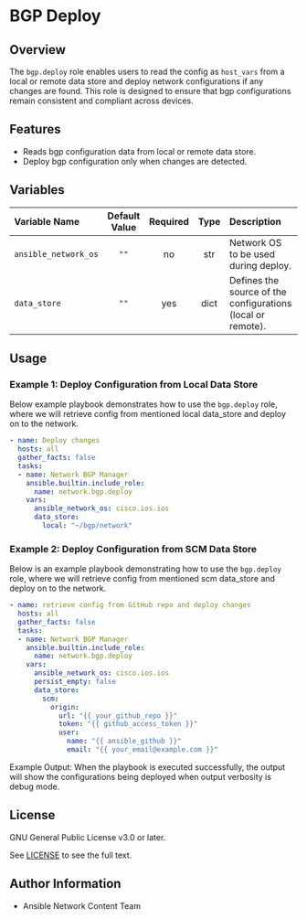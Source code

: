 # BGP Deploy

## Overview
The `bgp.deploy` role enables users to read the config as `host_vars` from a local or remote data store and deploy network configurations if any changes are found. This role is designed to ensure that bgp configurations remain consistent and compliant across devices.

## Features
- Reads bgp configuration data from local or remote data store.
- Deploy bgp configuration only when changes are detected.


## Variables

| Variable Name        | Default Value | Required | Type | Description                                                   | Example |
|:---------------------|:-------------:|:--------:|:----:|:-------------------------------------------------------------|:-------:|
| `ansible_network_os` | `""`          | no      | str  | Network OS to be used during deploy.                    | `"cisco.ios.ios"` |
| `data_store`         | `""`          | yes      | dict | Defines the source of the configurations (local or remote).   | See usage example below. |


## Usage

### Example 1: Deploy Configuration from Local Data Store
Below example playbook demonstrates how to use the `bgp.deploy` role, where we will retrieve config from mentioned local data_store and deploy on to the network.

```yaml
- name: Deploy changes
  hosts: all
  gather_facts: false
  tasks:
  - name: Network BGP Manager
    ansible.builtin.include_role:
      name: network.bgp.deploy
    vars:
      ansible_network_os: cisco.ios.ios
      data_store:
        local: "~/bgp/network"
```
### Example 2: Deploy Configuration from SCM Data Store
Below is an example playbook demonstrating how to use the `bgp.deploy` role, where we will retrieve config from mentioned scm data_store and deploy on to the network.

```yaml
- name: retrieve config from GitHub repo and deploy changes
  hosts: all
  gather_facts: false
  tasks:
  - name: Network BGP Manager
    ansible.builtin.include_role:
      name: network.bgp.deploy
    vars:
      ansible_network_os: cisco.ios.ios
      persist_empty: false
      data_store:
        scm:
          origin:
            url: "{{ your_github_repo }}"
            token: "{{ github_access_token }}"
            user:
              name: "{{ ansible_github }}"
              email: "{{ your_email@example.com }}"
```

Example Output:
When the playbook is executed successfully, the output will show the configurations being deployed when output verbosity is debug mode.

## License

GNU General Public License v3.0 or later.

See [LICENSE](https://www.gnu.org/licenses/gpl-3.0.txt) to see the full text.

## Author Information

- Ansible Network Content Team
